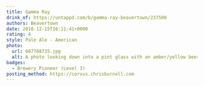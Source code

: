 ```yaml
---
title: Gamma Ray
drink_of: https://untappd.com/b/gamma-ray-beavertown/237500
authors: Beavertown
date: 2018-12-15T16:11:41+0000
rating: 4
style: Pale Ale - American
photo:
  url: 687788735.jpg
  alt: A photo looking down into a pint glass with an amber/yellow beer inside
badges:
  - Brewery Pioneer (Level 3)
posting_method: https://corvus.chrisburnell.com
---
```

